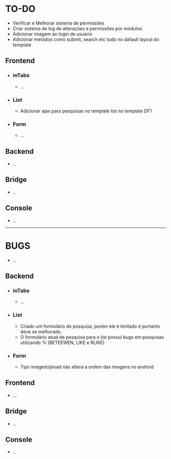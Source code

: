 TO-DO
=====

- Verificar e Melhorar sistema de permissões
- Criar sistema de log de alterações e permissões por módulos.
- Adicionar imagem ao login de usuário
- Adicionar metódos como submit, search etc tudo no dafault layout do template

Frontend
--------

- ### inTabs

   - ...

- ### List

    - Adicionar ajax para pesquisas no template list no template DF1

- ### Form

    - ...

Backend
-------

- ...

Bridge
------
- ...

## Console

- ...

---------------------------------------------------------------------------------------

BUGS
====

- ...

Backend
-------

- ### inTabs

   - ...

- ### List

    - Criado um formulário de pesquisa, porém ele é limitado e portanto deve se melhorado.
    - O formulário atual de pesquisa para o list possui bugs em pesquisas utilizando % (BETEEWEN, LIKE e RLIKE)

- ### Form

    - Tipo imagesUpload não altera a ordem das imagens no android

Frontend
--------

- ...

Bridge
------

- ...

Console
-------

- ..